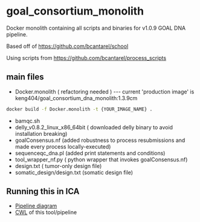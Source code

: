 # goal_consortium_monolith

Docker monolith containing all scripts and binaries for v1.0.9 GOAL DNA pipeline.

Based off of https://github.com/bcantarel/school

Using scripts from https://github.com/bcantarel/process_scripts

## main files
- Docker.monolith ( refactoring needed ) --- current 'production image' is  keng404/goal_consortium_dna_monolith:1.3.9cm
```bash
docker build -f Docker.monolith -t {YOUR_IMAGE_NAME} .
```
- bamqc.sh 
- delly_v0.8.2_linux_x86_64bit ( downloaded delly binary to avoid installation breaking)
- goalConsensus.nf (added robustness to process resubmissions and made every process locally-executed)
- sequenceqc_dna.pl (added print statements and conditions)
- tool_wrapper_nf.py ( python wrapper that invokes goalConsensus.nf)
- design.txt ( tumor-only design file)
- somatic_design/design.txt (somatic design file)

## Running this in ICA
- [Pipeline diagram](https://github.com/keng404/goal_utsw_monolith/blob/main/UTSW_dna_monolith_tool.png)
- [CWL](https://github.com/keng404/goal_utsw_monolith/blob/main/utsw_dna_monolith.nextflow.cwl) of this tool/pipeline
